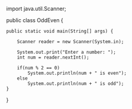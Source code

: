 import java.util.Scanner;

public class OddEven {

    public static void main(String[] args) {

        Scanner reader = new Scanner(System.in);

        System.out.print("Enter a number: ");
        int num = reader.nextInt();

        if(num % 2 == 0)
            System.out.println(num + " is even");
        else
            System.out.println(num + " is odd");
    }
}
